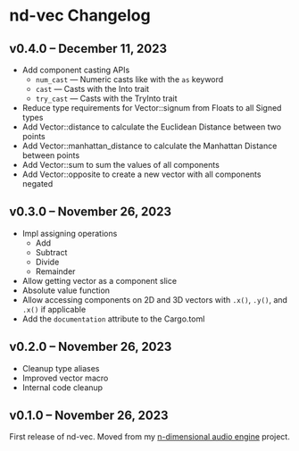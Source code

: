 # nd-vec Changelog

## v0.4.0 &ndash; December 11, 2023

- Add component casting APIs
  - `num_cast` &mdash; Numeric casts like with the `as` keyword
  - `cast` &mdash; Casts with the Into trait
  - `try_cast` &mdash; Casts with the TryInto trait
- Reduce type requirements for Vector::signum from Floats to all Signed types
- Add Vector::distance to calculate the Euclidean Distance between two points
- Add Vector::manhattan_distance to calculate the Manhattan Distance between points
- Add Vector::sum to sum the values of all components
- Add Vector::opposite to create a new vector with all components negated

## v0.3.0 &ndash; November 26, 2023

- Impl assigning operations
  - Add
  - Subtract
  - Divide
  - Remainder
- Allow getting vector as a component slice
- Absolute value function
- Allow accessing components on 2D and 3D vectors with `.x()`, `.y()`, and `.x()` if applicable
- Add the `documentation` attribute to the Cargo.toml

## v0.2.0 &ndash; November 26, 2023

- Cleanup type aliases
- Improved vector macro
- Internal code cleanup

## v0.1.0 &ndash; November 26, 2023

First release of nd-vec.
Moved from my [n-dimensional audio engine](https://github.com/Basicprogrammer10/audio_engine) project.
